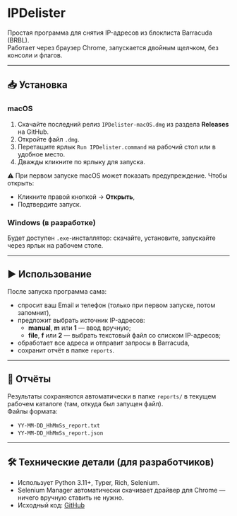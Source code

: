 # IPDelister

Простая программа для снятия IP-адресов из блоклиста Barracuda (BRBL).  
Работает через браузер Chrome, запускается двойным щелчком, без консоли и флагов.

---

## 📥 Установка

### macOS
1. Скачайте последний релиз `IPDelister-macOS.dmg` из раздела **Releases** на GitHub.  
2. Откройте файл `.dmg`.  
3. Перетащите ярлык `Run IPDelister.command` на рабочий стол или в удобное место.  
4. Дважды кликните по ярлыку для запуска.

⚠️ При первом запуске macOS может показать предупреждение. Чтобы открыть:  
- Кликните правой кнопкой → **Открыть**,  
- Подтвердите запуск.

### Windows (в разработке)
Будет доступен `.exe`-инсталлятор: скачайте, установите, запускайте через ярлык на рабочем столе.

---

## ▶️ Использование

После запуска программа сама:
- спросит ваш Email и телефон (только при первом запуске, потом запомнит),  
- предложит выбрать источник IP-адресов:  
  - **manual**, **m** или **1** — ввод вручную;  
  - **file**, **f** или **2** — выбрать текстовый файл со списком IP-адресов; 
- обработает все адреса и отправит запросы в Barracuda,  
- сохранит отчёт в папке `reports`.

---

## 📂 Отчёты

Результаты сохраняются автоматически в папке `reports/` в текущем рабочем каталоге (там, откуда был запущен файл).  
Файлы формата:  
- `YY-MM-DD_HhMmSs_report.txt`  
- `YY-MM-DD_HhMmSs_report.json`

---

## 🛠️ Технические детали (для разработчиков)

- Использует Python 3.11+, Typer, Rich, Selenium.  
- Selenium Manager автоматически скачивает драйвер для Chrome — ничего вручную ставить не нужно.  
- Исходный код: [GitHub](https://github.com/AlexKrylovNikiforov/IPDelister)  
